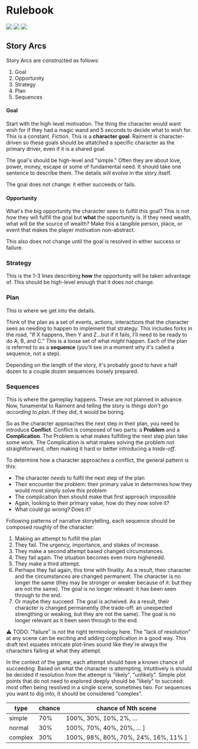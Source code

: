 # Rulebook

![](https://img.shields.io/badge/status-placeholder-930) 
![](https://img.shields.io/badge/version-v0.1.0-930)
[![](https://img.shields.io/badge/feedback-welcome!-1a1)](https://github.com/raiment-studios/monorepo/discussions)

## Story Arcs

Story Arcs are constructed as follows:

1. Goal
2. Opportunity
3. Strategy
4. Plan
5. Sequences

#### Goal

Start with the high-level motivation. The thing the character would want wish for if they had a magic wand and 5 seconds to decide what to wish for. This is a constant. Fiction. This is a **character goal**.   Raiment is character-driven so these goals should be attatched a specific character as the primary driver, even if it is a shared goal.

The goal's should be high-level and "simple." Often they are about love, power, money, escape or some of fundamental need. It should take one sentence to describe them.  The details will evolve in the story itself.

The goal does not change: it either succeeds or fails.

#### Opportunity

What's the big opportunity the character sees to fulfill this goal? This is not _how_ they will fulfill the goal but **what** the opportunity is. If they need wealth, what will be the source of wealth? Make this a tangible person, place, or event that makes the player motivation non-abstract.

This also does not change until the goal is resolved in either success or failure.

### Strategy

This is the 1-3 lines describing **how** the opportunity will be taken advantage of.  This should be high-level enough that it does not change.

### Plan

This is where we get into the details.  

Think of the plan as a set of events, actions, interactions that the character sees as needing to happen to implement that strategy.  This includes forks in the road, "If X happens, then Y and Z...but if it fails, I'll need to be ready to do A, B, and C."  This is a loose set of what _might_ happen.  Each of the plan is referred to as a **sequence** (you'll see in a moment why it's called a sequence, not a step).

Depending on the length of the story, it's probably good to have a half dozen to a couple dozen sequences loosely prepared.

### Sequences

This is where the gameplay happens. These are not planned in advance.  Now, funamental to Raiment and telling the story is _things don't go according to plan_.  If they did, it would be boring.

So as the character approaches the next step in their plan, you need to introduce **Conflict**.  Conflict is composed of two parts: a **Problem** and a **Complication**.  The Problem is what makes fulfilling the next step plan take some work. The Complication is what makes solving the problem not straightforward, often making it hard or better introducing a _trade-off_. 

To determine how a character approaches a conflict, the general pattern is this:

* The character _needs_ to fulfil the next step of the plan
* Their encounter the problem: their primary value in determines how they would most simply solve this problem
* The complication then should make that first approach impossible
* Again, looking to their primary value, how do they now solve it?
* What could go wrong? Does it?

Following patterns of narrative storytelling, each sequence should be composed roughly of the character:

1. Making an attempt to fuifill the plan
2. They fail. The urgency, importance, and stakes of increase.
3. They make a second attempt based changed circumstances.
4. They fail again. The situation becomes even more highenedd.
5. They make a third attempt.
6. Perhaps they fail again, this time with finality. As a result, their character and the circumstances are changed permanent. The character is no longer the same (they may be stronger or weaker because of it: but they are not the same).  The goal is no longer relevant: it has been seen through to the end.
7. Or maybe they succeed. The goal is acheived. As a result, their character is changed permanently (the trade-off: an unexpected strengthing or weaking, but they are not the same).  The goal is no longer relevant as it been seen through to the end.

⚠️ TODO: "failure" is not the right terminology here. The "lack of resolution" at any scene can be exciting and adding complication in a good way. This draft text equates intricate plot-lines sound like they're always the characters failing at what they attempt.

In the context of the game, each attempt should have a known chance of succeeding. Based on what the character is attempting, intutitively is should be decided if resolution from the attempt is "likely", "unlikely".  Simple plot points that do not need to explored deeply should be "likely" to succeed: most often being resolved in a single scene, sometimes two. For sequences you want to dig into, it should be considered "complex".

| type | chance | chance of Nth scene |
| ---- | ----- |  -- |
| simple | 70% | 100%, 30%, 10%, 2%, ...|
| normal | 30% | 100%, 70%, 40%, 20%, ...  ] 
| complex | 30% | 100%, 98%, 80%, 70%, 24%, 16%, 11% ] 
